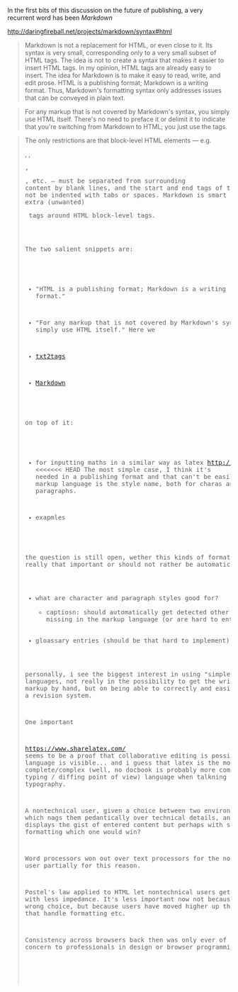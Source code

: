 In the first bits of this discussion on the future of publishing, a very recurrent word has been _Markdown_

http://daringfireball.net/projects/markdown/syntax#html

> Markdown is not a replacement for HTML, or even close to it. Its syntax is very small, corresponding only to a very small subset of HTML tags. The idea is not to create a syntax that makes it easier to insert HTML tags. In my opinion, HTML tags are already easy to insert. The idea for Markdown is to make it easy to read, write, and edit prose. HTML is a publishing format; Markdown is a writing format. Thus, Markdown's formatting syntax only addresses issues that can be conveyed in plain text.

>For any markup that is not covered by Markdown's syntax, you simply use HTML itself. There's no need to preface it or delimit it to indicate that you're switching from Markdown to HTML; you just use the tags.

> The only restrictions are that block-level HTML elements — e.g. <div>, <table>, <pre>, <p>, etc. — must be separated from surrounding content by blank lines, and the start and end tags of the block should not be indented with tabs or spaces. Markdown is smart enough not to add extra (unwanted) <p> tags around HTML block-level tags.

The two salient snippets are:
- "HTML is a publishing format; Markdown is a writing format."
- "For any markup that is not covered by Markdown's syntax, you simply use HTML itself."
Here we 

- [txt2tags](http://txt2tags.org/)
- [Markdown](daringfireball.net/projects/markdown/)


on top of it:
- for inputting maths in a similar way as latex http://mathscribe.com/author/jqmath.html
<<<<<<< HEAD
The most simple case, I think it's needed in a publishing format and that can't be easily in any existing markup language is the style name, both for charas and for paragraphs.

- exapmles

the question is still open, wether this kinds of formatting are really that important or should not rather be automatically defined:
- what are character and paragraph styles good for?
  - captiosn: should automatically get detected
other feature that I see missing in the markup language (or are hard to enter):
- gloassary entries (should be that hard to implement)



personally, i see the biggest interest in using "simple" markup languages, not really in the possibility to get the writer to type the markup by hand, but on being able to correctly and easily merge files in a revision system.



One important 


https://www.sharelatex.com/ seems to be a proof that collaborative editing is possible when markdown language is visible... and i guess that latex is the most complete/complex (well, no docbook is probably more complex, from a typing / diffing point of view) language when talkning about markups and typography.





A nontechnical user, given a choice between two environments, one of which nags them pedantically over technical details, and another which displays the gist of entered content but perhaps with sometimes screwy formatting which one would win?                                             

Word processors won out over text processors for the nontechnical user partially for this reason.                                                                                                                                                                                              

Postel's law applied to HTML let nontechnical users get things done with less impedance. It's less important now not because it was the wrong choice, but because users have moved higher up the stack to CMSes that handle formatting etc.                                                    

Consistency across browsers back then was only ever of serious concern to professionals in design or browser programming.
